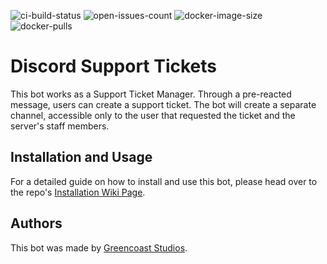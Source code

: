 ![ci-build-status](https://img.shields.io/github/workflow/status/greencoast-studios/discord-support-tickets/CI?logo=github)
![open-issues-count](https://img.shields.io/github/issues-raw/greencoast-studios/discord-support-tickets?logo=github)
![docker-image-size](https://img.shields.io/docker/image-size/greencoast/discord-support-tickets?logo=docker)
![docker-pulls](https://img.shields.io/docker/pulls/greencoast/discord-support-tickets?logo=docker)

# Discord Support Tickets

This bot works as a Support Ticket Manager. Through a pre-reacted message, users can create a support ticket. The bot will create a separate channel, accessible only to the user that requested the ticket and the server's staff members.

## Installation and Usage

For a detailed guide on how to install and use this bot, please head over to the repo's [Installation Wiki Page](https://github.com/greencoast-studios/discord-support-tickets/wiki/Installation).

## Authors

This bot was made by [Greencoast Studios](https://github.com/greencoast-studios).

